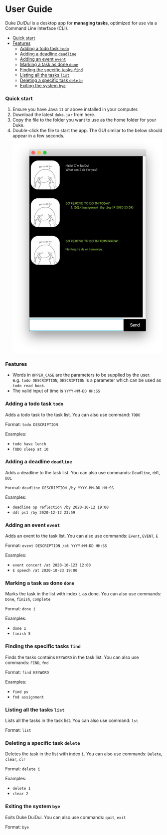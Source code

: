 # User Guide
Duke *DuiDui* is a desktop app for **managing tasks**, 
optimized for use via a Command Line Interface (CLI). 
* [Quick start](#quick-start)
* [Features](#features)
    * [Adding a todo task `todo`](#adding-a-todo-task-todo)
    * [Adding a deadline `deadline`](#adding-a-deadline-deadline)
    * [Adding an event `event`](#adding-an-event-event)
    * [Marking a task as done `done`](#marking-a-task-as-done-done)
    * [Finding the specific tasks `find`](#finding-the-specific-tasks-find)
    * [Listing all the tasks `list`](#listing-all-the-tasks-list)
    * [Deleting a specific task `delete`](#deleting-a-specific-task-delete)
    * [Exiting the system `bye`](#exiting-the-system-bye)

### Quick start 
1. Ensure you have Java `11` or above installed in your computer.
2. Download the latest `duke.jar` from here.
3. Copy the file to the folder you want to use as the 
home folder for your Duke.
4. Double-click the file to start the app. The GUI similar to 
the below should appear in a few seconds. 
![Image of enter page](/docs/UiImage/EnterPage.png)

### Features 
* Words in `UPPER_CASE` are the parameters to be supplied by the user.  
e.g. `todo DESCRIPTION`, `DESCRIPTION` is a parameter which can be used as `todo read book`.
* The valid input of time is `YYYY-MM-DD HH:SS`
### Adding a todo task `todo` 
Adds a todo task to the task list. You can also use command: `TODO`

Format: `todo DESCRIPTION`

Examples:
* `todo have lunch`
* `TODO sleep at 10`

### Adding a deadline `deadline`
Adds a deadline to the task list. You can also use commands:
`Deadline`, `ddl`, `DDL`

Format: `deadline DESCRIPTION /by YYYY-MM-DD HH:SS`

Examples:
* `deadline op reflection /by 2020-10-12 19:00`
* `ddl ps1 /by 2020-12-12 23:59`

### Adding an event `event`
Adds an event to the task list. You can also use commands:
`Event`, `EVENT`, `E`

Format: `event DESCRIPTION /at YYYY-MM-DD HH:SS`

Examples:
* `event concert /at 2020-10-123 12:00`
* `E speech /at 2020-10-23 19:00`

### Marking a task as done `done`
Marks the task in the list with index `i` as done. You can also use commands:
`Done`, `finish`, `complete`

Format: `done i`

Examples:
* `done 1`
* `finish 5`

### Finding the specific tasks `find`
Finds the tasks contains `KEYWORD` in the task list. You can also use commands:
`FIND`, `fnd`

Format: `find KEYWORD`

Examples:
* `find ps`
* `fnd assignment`

### Listing all the tasks `list`
Lists all the tasks in the task list. You can also use command:
`lst`

Format: `list`

### Deleting a specific task `delete`
Deletes the task in the list with index `i`. You can also use commands:
`Delete`, `clear`, `clr`

Format: `delete i`

Examples:
* `delete 1`
* `clear 2`

### Exiting the system `bye`
Exits Duke DuiDui. You can also use commands:
`quit`, `exit`

Format: `bye`


